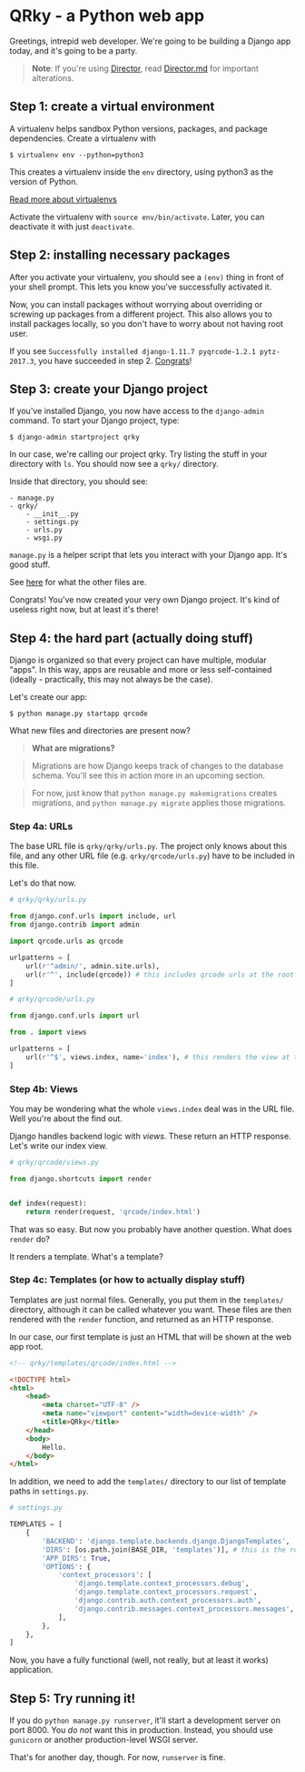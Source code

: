 # QRky - a Python web app

Greetings, intrepid web developer. We're going to be building a Django app today, and it's going to be a party.

> __Note__: If you're using [Director](https://director.tjhsst.edu), read [Director.md](Director.md) for important alterations.

## Step 1: create a virtual environment

A virtualenv helps sandbox Python versions, packages, and package dependencies. Create a virtualenv with

```
$ virtualenv env --python=python3
```

This creates a virtualenv inside the `env` directory, using python3 as the version of Python.

[Read more about virtualenvs](http://docs.python-guide.org/en/latest/dev/virtualenvs/#lower-level-virtualenv)

Activate the virtualenv with `source env/bin/activate`. Later, you can deactivate it with just `deactivate`.

## Step 2: installing necessary packages

After you activate your virtualenv, you should see a `(env)` thing in front of your shell prompt. This lets you know you've successfully activated it.

Now, you can install packages without worrying about overriding or screwing up packages from a different project. This also allows you to install packages locally, so you don't have to worry about not having root user.

If you see `Successfully installed django-1.11.7 pyqrcode-1.2.1 pytz-2017.3`, you have succeeded in step 2. [Congrats](http://tv.giphy.com/congrats)!

## Step 3: create your Django project

If you've installed Django, you now have access to the `django-admin` command. To start your Django project, type:

```
$ django-admin startproject qrky
```

In our case, we're calling our project qrky. Try listing the stuff in your directory with `ls`. You should now see a `qrky/` directory.

Inside that directory, you should see:

```
- manage.py
- qrky/
    - __init__.py
    - settings.py
    - urls.py
    - wsgi.py
```

`manage.py` is a helper script that lets you interact with your Django app. It's good stuff.

See [here](https://docs.djangoproject.com/en/1.11/intro/tutorial01/#creating-a-project) for what the other files are.

Congrats! You've now created your very own Django project. It's kind of useless right now, but at least it's there!

## Step 4: the hard part (actually doing stuff)

Django is organized so that every project can have multiple, modular "apps". In this way, apps are reusable and more or less self-contained (ideally - practically, this may not always be the case).

Let's create our app:

```
$ python manage.py startapp qrcode
```

What new files and directories are present now?

>    __What are migrations?__

>    Migrations are how Django keeps track of changes to the database schema. You'll see this in action more in an upcoming section.

>    For now, just know that `python manage.py makemigrations` creates migrations, and `python manage.py migrate` applies those migrations.

### Step 4a: URLs

The base URL file is `qrky/qrky/urls.py`. The project only knows about this file, and any other URL file (e.g. `qrky/qrcode/urls.py`) have to be included in this file.

Let's do that now.

```py
# qrky/qrky/urls.py

from django.conf.urls import include, url
from django.contrib import admin

import qrcode.urls as qrcode

urlpatterns = [
    url(r'^admin/', admin.site.urls),
    url(r'^', include(qrcode)) # this includes qrcode urls at the root url (/)
]
```

```py
# qrky/qrcode/urls.py

from django.conf.urls import url

from . import views

urlpatterns = [
    url(r'^$', views.index, name='index'), # this renders the view at the root (/)
]
```

### Step 4b: Views

You may be wondering what the whole `views.index` deal was in the URL file. Well you're about the find out.

Django handles backend logic with _views_. These return an HTTP response. Let's write our index view.

```py
# qrky/qrcode/views.py

from django.shortcuts import render


def index(request):
    return render(request, 'qrcode/index.html')
```

That was so easy. But now you probably have another question. What does `render` do?

It renders a template. What's a template?

### Step 4c: Templates (or how to actually display stuff)

Templates are just normal files. Generally, you put them in the `templates/` directory, although it can be called whatever you want. These files are then rendered with the `render` function, and returned as an HTTP response.

In our case, our first template is just an HTML that will be shown at the web app root.

```html
<!-- qrky/templates/qrcode/index.html -->

<!DOCTYPE html>
<html>
    <head>
        <meta charset="UTF-8" />
        <meta name="viewport" content="width=device-width" />
        <title>QRky</title>
    </head>
    <body>
        Hello.
    </body>
</html>
```

In addition, we need to add the `templates/` directory to our list of template paths in `settings.py`.

```py
# settings.py

TEMPLATES = [
    {
        'BACKEND': 'django.template.backends.django.DjangoTemplates',
        'DIRS': [os.path.join(BASE_DIR, 'templates')], # this is the relevant line
        'APP_DIRS': True,
        'OPTIONS': {
            'context_processors': [
                'django.template.context_processors.debug',
                'django.template.context_processors.request',
                'django.contrib.auth.context_processors.auth',
                'django.contrib.messages.context_processors.messages',
            ],
        },
    },
]
```

Now, you have a fully functional (well, not really, but at least it works) application.

## Step 5: Try running it!

If you do `python manage.py runserver`, it'll start a development server on port 8000. You _do not_ want this in production. Instead, you should use `gunicorn` or another production-level WSGI server.

That's for another day, though. For now, `runserver` is fine.
